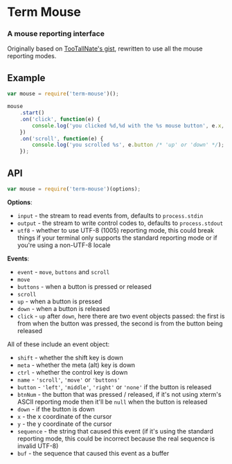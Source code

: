 # Term Mouse
### A mouse reporting interface

Originally based on [TooTallNate's gist](https://gist.github.com/1702813), rewritten to use all the mouse reporting modes.

## Example
```javascript
var mouse = require('term-mouse')();

mouse
	.start()
	.on('click', function(e) {
		console.log('you clicked %d,%d with the %s mouse button', e.x, e.y, e.button /* 'left', 'middle' or 'right' */);
	})
	.on('scroll', function(e) {
		console.log('you scrolled %s', e.button /* 'up' or 'down' */);
	});
```

## API

```javascript
var mouse = require('term-mouse')(options);
```

**Options**:
- `input` - the stream to read events from, defaults to `process.stdin`
- `output` - the stream to write control codes to, defaults to `process.stdout`
- `utf8` - whether to use UTF-8 (1005) reporting mode, this could break things if your terminal only supports the standard reporting mode or if you're using a non-UTF-8 locale

**Events**:
- `event` - `move`, `buttons` and `scroll`
- `move`
- `buttons` - when a button is pressed or released
- `scroll`
- `up` - when a button is pressed
- `down` - when a button is released
- `click` - `up` after `down`, here there are two event objects passed: the first is from when the button was pressed, the second is from the button being released

All of these include an event object:
- `shift` - whether the shift key is down
- `meta` - whether the meta (alt) key is down
- `ctrl` - whether the control key is down
- `name` - `'scroll'`, `'move'` or `'buttons'`
- `button` - `'left'`, `'middle'`, `'right'` or `'none'` if the button is released
- `btnNum` - the button that was pressed / released, if it's not using xterm's ASCII reporting mode then it'll be `null` when the button is released
- `down` - if the button is down
- `x` - the x coordinate of the cursor
- `y` - the y coordinate of the cursor
- `sequence` - the string that caused this event (if it's using the standard reporting mode, this could be incorrect because the real sequence is invalid UTF-8)
- `buf` - the sequence that caused this event as a buffer
